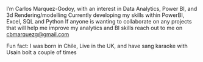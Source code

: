 I’m Carlos Marquez-Godoy, with an interest in Data Analytics, Power BI, and 3d Rendering/modelling
Currently developing my skills within PowerBI, Excel, SQL and Python
If anyone is wanting to collaborate on any projects that will help me improve my analytics and BI skills  reach out to me on cbmarquezg@gmail.com

Fun fact: I was born in Chile, Live in the UK, and have sang karaoke with Usain bolt a couple of times

<!---
CarlosBMG95/CarlosBMG95 is a ✨ special ✨ repository because its `README.md` (this file) appears on your GitHub profile.
You can click the Preview link to take a look at your changes.
--->
